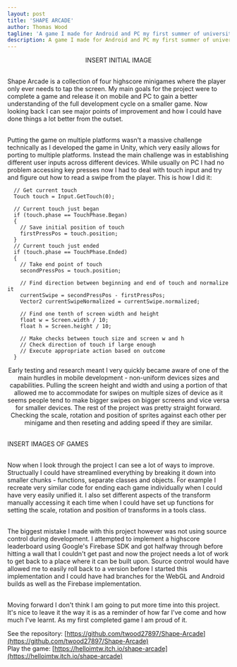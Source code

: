 ```yaml
---
layout: post
title: 'SHAPE ARCADE'
author: Thomas Wood
tagline: 'A game I made for Android and PC my first summer of university. It holds a special place as my first personal project outside of game jams'
description: A game I made for Android and PC my first summer of university. It holds a special place as my first personal project outside of game jams
---
```


<p align="center">
  INSERT INITIAL IMAGE<br/><br/>
  
  Shape Arcade is a collection of four highscore minigames where the player only ever needs to tap the screen. My main goals for the
  project were to complete a game and release it on mobile and PC to gain a better understanding of the full development cycle on a
  smaller game. Now looking back I can see major points of improvement and how I could have done things a lot better from the outset.<br/><br/>
  
  Putting the game on multiple platforms wasn't a massive challenge technically as I developed the game in Unity, which very easily
  allows for porting to multiple platforms. Instead the main challenge was in establishing different user inputs across different
  devices. While usually on PC I had no problem accessing key presses now I had to deal with touch input and try and figure out how to
  read a swipe from the player. This is how I did it:
</p>

```
  // Get current touch
  Touch touch = Input.GetTouch(0);
    
  // Current touch just began
  if (touch.phase == TouchPhase.Began)
  {
    // Save initial position of touch
    firstPressPos = touch.position;
  }
  // Current touch just ended
  if (touch.phase == TouchPhase.Ended)
  {
    // Take end point of touch
    secondPressPos = touch.position;
      
    // Find direction between beginning and end of touch and normalize it
    currentSwipe = secondPressPos - firstPressPos;
    Vector2 currentSwipeNormalized = currentSwipe.normalized;
      
    // Find one tenth of screen width and height
    float w = Screen.width / 10;
    float h = Screen.height / 10;
      
    // Make checks between touch size and screen w and h
    // Check direction of touch if large enough
    // Execute appropriate action based on outcome
  }
```

<p align="center">
  Early testing and research meant I very quickly became aware of one of the main hurdles in mobile development - non-uniform devices
  sizes and capabilities. Pulling the screen height and width and using a portion of that allowed me to accommodate for swipes on
  multiple sizes of device as it seems people tend to make bigger swipes on bigger screens and vice versa for smaller devices. The rest
  of the project was pretty straight forward. Checking the scale, rotation and position of sprites against each other per minigame and
  then reseting and adding speed if they are similar.<br/><br/>
  
  INSERT IMAGES OF GAMES<br/><br/>
  
  Now when I look through the project I can see a lot of ways to improve. Structually I could have streamlined everything by breaking it
  down into smaller chunks - functions, separate classes and objects. For example I recreate very similar code for ending each game
  individually when I could have very easily unified it. I also set different aspects of the transform manually accessing it each time
  when I could have set up functions for setting the scale, rotation and position of transforms in a tools class.<br/><br/>
  
  The biggest mistake I made with this project however was not using source control during development. I attempted to implement a
  highscore leaderboard using Google's Firebase SDK and got halfway through before hitting a wall that I couldn't get past and now the
  project needs a lot of work to get back to a place where it can be built upon. Source control would have allowed me to easily roll
  back to a version before I started this implementation and I could have had branches for the WebGL and Android builds as well as the
  Firebase implementation.<br/><br/>
  
  Moving forward I don't think I am going to put more time into this project. It's nice to leave it the way it is as a reminder of how
  far I've come and how much I've learnt. As my first completed game I am proud of it.
</p>

See the repository: [https://github.com/twood27897/Shape-Arcade](https://github.com/twood27897/Shape-Arcade)<br/>
Play the game: [https://helloimtw.itch.io/shape-arcade](https://helloimtw.itch.io/shape-arcade)<br/><br/>
